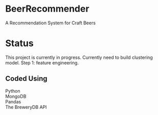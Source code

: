 # BeerRecommender
A Recommendation System for Craft Beers

# Status
This project is currently in progress. Currently need to build clustering model. Step 1: feature engineering.

## Coded Using<br>
Python<br>
MongoDB<br>
Pandas<br>
The BreweryDB API
